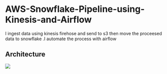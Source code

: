 # AWS-Snowflake-Pipeline-using-Kinesis-and-Airflow
I ingest data using kinesis firehose and send to s3 then move  the proceesed data to snowflake .I automate the process with airflow

## Architecture
![](https://github.com/d-owusu/AWS-Snowflake-Pipline-using-KInesis-and-Airflow/blob/main/Architecture.png)
